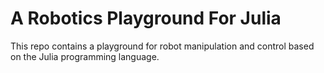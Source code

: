 # A Robotics Playground For Julia

This repo contains a playground for robot manipulation and control based on the Julia programming language.